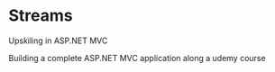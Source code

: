 # Streams
Upskiling in ASP.NET MVC

Building a complete ASP.NET MVC application along a udemy course
